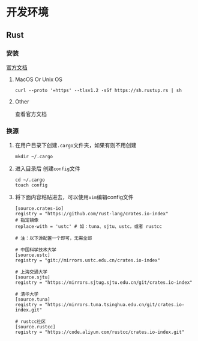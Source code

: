 # 开发环境

## Rust

### 安装

[官方文档](https://www.rust-lang.org/tools/install)

1. MacOS Or Unix OS

   ```shell
   curl --proto '=https' --tlsv1.2 -sSf https://sh.rustup.rs | sh
   ```

2. Other

   查看官方文档

### 换源

1. 在用户目录下创建`.cargo`文件夹，如果有则不用创建

	```shell
	mkdir ~/.cargo	
	```

2. 进入目录后 创建`config`文件

   ```shell
   cd ~/.cargo	
   touch config
   ```

3. 将下面内容粘贴进去，可以使用`vim`编辑config文件

   ```shell
   [source.crates-io]
   registry = "https://github.com/rust-lang/crates.io-index"
   # 指定镜像
   replace-with = 'ustc' # 如：tuna、sjtu、ustc，或者 rustcc
   
   # 注：以下源配置一个即可，无需全部
   
   # 中国科学技术大学
   [source.ustc]
   registry = "git://mirrors.ustc.edu.cn/crates.io-index"
   
   # 上海交通大学
   [source.sjtu]
   registry = "https://mirrors.sjtug.sjtu.edu.cn/git/crates.io-index"
   
   # 清华大学
   [source.tuna]
   registry = "https://mirrors.tuna.tsinghua.edu.cn/git/crates.io-index.git"
   
   # rustcc社区
   [source.rustcc]
   registry = "https://code.aliyun.com/rustcc/crates.io-index.git"
   ```

   
